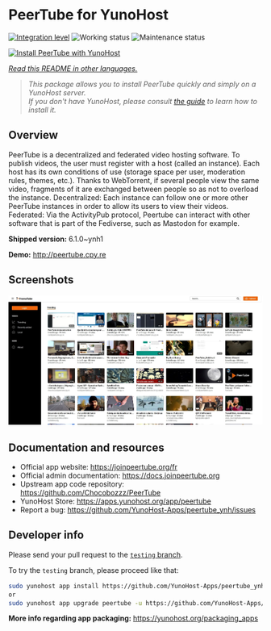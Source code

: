 <!--
N.B.: This README was automatically generated by <https://github.com/YunoHost/apps/tree/master/tools/readme_generator>
It shall NOT be edited by hand.
-->

# PeerTube for YunoHost

[![Integration level](https://dash.yunohost.org/integration/peertube.svg)](https://dash.yunohost.org/appci/app/peertube) ![Working status](https://ci-apps.yunohost.org/ci/badges/peertube.status.svg) ![Maintenance status](https://ci-apps.yunohost.org/ci/badges/peertube.maintain.svg)

[![Install PeerTube with YunoHost](https://install-app.yunohost.org/install-with-yunohost.svg)](https://install-app.yunohost.org/?app=peertube)

*[Read this README in other languages.](./ALL_README.md)*

> *This package allows you to install PeerTube quickly and simply on a YunoHost server.*  
> *If you don't have YunoHost, please consult [the guide](https://yunohost.org/install) to learn how to install it.*

## Overview

PeerTube is a decentralized and federated video hosting software. To publish videos, the user must register with a host (called an instance). Each host has its own conditions of use (storage space per user, moderation rules, themes, etc.). Thanks to WebTorrent, if several people view the same video, fragments of it are exchanged between people so as not to overload the instance. Decentralized: Each instance can follow one or more other PeerTube instances in order to allow its users to view their videos. Federated: Via the ActivityPub protocol, Peertube can interact with other software that is part of the Fediverse, such as Mastodon for example.


**Shipped version:** 6.1.0~ynh1

**Demo:** <http://peertube.cpy.re>

## Screenshots

![Screenshot of PeerTube](./doc/screenshots/screenshot1.jpg)

## Documentation and resources

- Official app website: <https://joinpeertube.org/fr>
- Official admin documentation: <https://docs.joinpeertube.org>
- Upstream app code repository: <https://github.com/Chocobozzz/PeerTube>
- YunoHost Store: <https://apps.yunohost.org/app/peertube>
- Report a bug: <https://github.com/YunoHost-Apps/peertube_ynh/issues>

## Developer info

Please send your pull request to the [`testing` branch](https://github.com/YunoHost-Apps/peertube_ynh/tree/testing).

To try the `testing` branch, please proceed like that:

```bash
sudo yunohost app install https://github.com/YunoHost-Apps/peertube_ynh/tree/testing --debug
or
sudo yunohost app upgrade peertube -u https://github.com/YunoHost-Apps/peertube_ynh/tree/testing --debug
```

**More info regarding app packaging:** <https://yunohost.org/packaging_apps>
